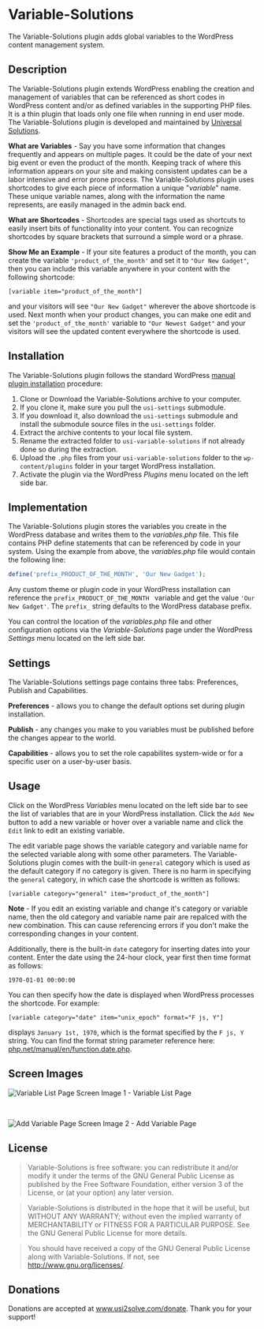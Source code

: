 # Variable-Solutions #

The Variable-Solutions plugin adds global variables to the WordPress content management system.

## Description ##

The Variable-Solutions plugin extends WordPress enabling the creation and management of variables that can be referenced as short codes in WordPress content and/or as defined variables in the supporting PHP files. It is a thin plugin that loads only one file when running in end user mode. The Variable-Solutions plugin is developed and maintained by <a href="https://www.usi2solve.com">Universal Solutions</a>.

**What are Variables** - Say you have some information that changes frequently and appears on multiple pages.
It could be the date of your next big event or even the product of the month. 
Keeping track of where this information appears on your site and making consistent updates can be a labor intensive and error prone process.
The Variable-Solutions plugin uses shortcodes to give each piece of information a unique "*variable*" name. 
These unique variable names, along with the information the name represents, are easily managed in the admin back end.

**What are Shortcodes** - Shortcodes are special tags used as shortcuts to easily insert bits of functionality into your content. 
You can recognize shortcodes by square brackets that surround a simple word or a phrase.

**Show Me an Example** - If your site features a product of the month, you can create the variable ` 'product_of_the_month' ` and set it to ` "Our New Gadget" `, 
then you can include this variable anywhere in your content with the following shortcode:

```
[variable item="product_of_the_month"]
```

and your visitors will see ` "Our New Gadget" ` wherever the above shortcode is used. 
Next month when your product changes, you can make one edit and set the ` 'product_of_the_month' ` variable to ` "Our Newest Gadget" ` 
and your visitors will see the updated content everywhere the shortcode is used.

## Installation ##
The Variable-Solutions plugin follows the standard WordPress <a href="https://codex.wordpress.org/Managing_Plugins#Manual_Plugin_Installation">manual plugin installation</a> procedure:
1. Clone or Download the Variable-Solutions archive to your computer.
  1. If you clone it, make sure you pull the ` usi-settings ` submodule.
  1. If you download it, also download the ` usi-settings ` submodule and install the submodule source files in the ` usi-settings ` folder.
1. Extract the archive contents to your local file system.
1. Rename the extracted folder to ` usi-variable-solutions ` if not already done so during the extraction.
1. Upload the ` .php ` files from your ` usi-variable-solutions ` folder to the ` wp-content/plugins ` folder in your target WordPress installation.
1. Activate the plugin via the WordPress *Plugins* menu located on the left side bar.

## Implementation ##
The Variable-Solutions plugin stores the variables you create in the WordPress database and writes them to the *variables.php* file. 
This file contains PHP define statements that can be referenced by code in your system.
Using the example from above, the *variables.php* file would contain the following line:

```php
define('prefix_PRODUCT_OF_THE_MONTH', 'Our New Gadget');
```
Any custom theme or plugin code in your WordPress installation can reference the `prefix_PRODUCT_OF_THE_MONTH ` variable and get the value `'Our New Gadget'`.
The ` prefix_ ` string defaults to the WordPress database prefix.

You can control the location of the *variables.php* file and other configuration options via the *Variable-Solutions* page under the WordPress *Settings* 
menu located on the left side bar.

## Settings ##
The Variable-Solutions settings page contains three tabs: Preferences, Publish and Capabilities.

**Preferences** - allows you to change the default options set during plugin installation.

**Publish** - any changes you make to you variables must be published before the changes appear to the world.

**Capabilities** - allows you to set the role capabilites system-wide or for a specific user on a user-by-user basis. 

## Usage ##
Click on the WordPress *Variables* menu located on the left side bar to see the list of variables that are in your WordPress installation.
Click the ` Add New ` button to add a new variable or hover over a variable name and click the ` Edit ` link to edit an existing variable.

The edit variable page shows the variable category and variable name for the selected variable along with some other parameters. 
The Variable-Solutions plugin comes with the built-in ` general ` category which is used as the default category if no category is given. 
There is no harm in specifying the ` general ` category, in which case the shortcode is written as follows:

```
[variable category="general" item="product_of_the_month"]
```

**Note** - If you edit an existing variable and change it's category or variable name, then the old category and variable name pair are repalced with the new combination.
This can cause referencing errors if you don't make the corresponding changes in your content.

Additionally, there is the built-in ` date ` category for inserting dates into your content. 
Enter the date using the 24-hour clock, year first then time format as follows:

```
1970-01-01 00:00:00
```
You can then specify how the date is displayed when WordPress processes the shortcode. For example:

```
[variable category="date" item="unix_epoch" format="F js, Y"]
```

displays ` January 1st, 1970 `, which is the format specified by the ` F js, Y ` string. 
You can find the format string parameter reference here: <a href="http://php.net/manual/en/function.date.php">php.net/manual/en/function.date.php</a>.

## Screen Images ##

![Variable List Page](https://user-images.githubusercontent.com/16763256/32197597-40eb1c98-bd9b-11e7-938e-cf46aefd9973.png "Variable Llist Page")
Screen Image 1 - Variable List Page

<br>

![Add Variable Page](https://user-images.githubusercontent.com/16763256/32197596-40df18b2-bd9b-11e7-8477-3a460bbe7740.png "Add Variable Page")
Screen Image 2 - Add Variable Page

## License ##
> Variable-Solutions is free software: you can redistribute it and/or modify it under the terms of the GNU General Public License 
as published by the Free Software Foundation, either version 3 of the License, or (at your option) any later version.

> Variable-Solutions is distributed in the hope that it will be useful, but WITHOUT ANY WARRANTY; without even the implied warranty 
of MERCHANTABILITY or FITNESS FOR A PARTICULAR PURPOSE.  See the GNU General Public License for more details.

> You should have received a copy of the GNU General Public License along with Variable-Solutions.  If not, see 
<http://www.gnu.org/licenses/>.

## Donations ##
Donations are accepted at <a href="https://www.usi2solve.com/donate/variable-solutions">www.usi2solve.com/donate</a>. Thank you for your support!